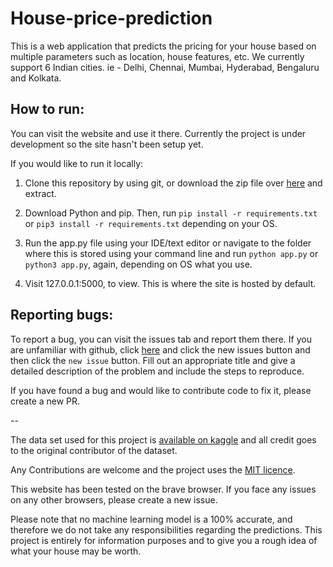 # House-price-prediction
This is a web application that predicts the pricing for your house based on multiple parameters such as location, house features, etc.
We currently support 6 Indian cities. ie - Delhi, Chennai, Mumbai, Hyderabad, Bengaluru and Kolkata.

## How to run:

You can visit the website and use it there. Currently the project is under development so the site hasn't been setup yet. 

If you would like to run it locally:

1. Clone this repository by using git, or download the zip file over [here](https://github.com/dipityli/House-price-prediction/archive/refs/heads/main.zip)
and extract.

2. Download Python and pip. Then, run `pip install -r requirements.txt` or `pip3 install -r requirements.txt` depending on your OS.

3. Run the app.py file using your IDE/text editor or navigate to the folder where this is stored using your command line and run `python app.py`
or `python3 app.py`, again, depending on OS what you use.

4. Visit 127.0.0.1:5000, to view. This is where the site is hosted by default.

## Reporting bugs:

To report a bug, you can visit the issues tab and report them there. If you are unfamiliar with github, click [here](https://github.com/dipityli/House-price-prediction/issues) and click the new issues button
and then click the `new issue` button. Fill out an appropriate title and give a detailed description of the problem and include the steps to reproduce.

If you have found a bug and would like to contribute code to fix it, please create a new PR.

--

The data set used for this project is [available on kaggle](https://www.kaggle.com/ruchi798/housing-prices-in-metropolitan-areas-of-india) and all credit goes to the original contributor of the dataset.

Any Contributions are welcome and the project uses the [MIT licence](https://github.com/dipityli/House-price-prediction/blob/main/LICENCE). 

This website has been tested on the brave browser. If you face any issues on any other browsers, please create a new issue. 

Please note that no machine learning model is a 100% accurate, and therefore we do not take any responsibilities regarding the predictions. This project is entirely
for information purposes and to give you a rough idea of what your house may be worth.
